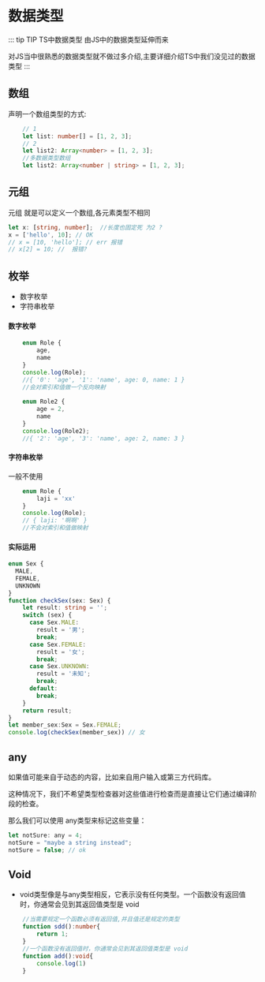 # 数据类型

::: tip TIP
TS中数据类型 由JS中的数据类型延伸而来

对JS当中很熟悉的数据类型就不做过多介绍,主要详细介绍TS中我们没见过的数据类型
:::

<!-- * 如果变量声明的时候没给定数据类型,那么该变量的数据类型以赋值 值的数据类型为主,不赋值 为any -->

## 数组

声明一个数组类型的方式:
``` ts
    // 1
    let list: number[] = [1, 2, 3];
    // 2
    let list2: Array<number> = [1, 2, 3];
    //多数据类型数组
    let list2: Array<number | string> = [1, 2, 3];

```

## 元组

元组  就是可以定义一个数组,各元素类型不相同
``` ts 
let x: [string, number];  //长度也固定死 为2 ?
x = ['hello', 10]; // OK
// x = [10, 'hello']; // err 报错
// x[2] = 10; //  报错?

```

## 枚举
* 数字枚举 
* 字符串枚举 

#### 数字枚举
``` ts
    enum Role {
        age,
        name
    }
    console.log(Role);
    //{ '0': 'age', '1': 'name', age: 0, name: 1 }
    //会对索引和值做一个反向映射
    
    enum Role2 {
        age = 2,
        name
    }
    console.log(Role2);
    //{ '2': 'age', '3': 'name', age: 2, name: 3 }
```
#### 字符串枚举
一般不使用
``` ts
    enum Role {
        laji = 'xx'
    }
    console.log(Role);
    // { laji: '啊啊' }
    //不会对索引和值做映射
```
#### 实际运用
``` ts
enum Sex {
  MALE,
  FEMALE,
  UNKNOWN
}
function checkSex(sex: Sex) {
    let result: string = '';
    switch (sex) {
      case Sex.MALE:
        result = '男';
        break;
      case Sex.FEMALE:
        result = '女';
        break;
      case Sex.UNKNOWN:
        result = '未知';
        break;
      default:
        break;
    }
    return result;
}
let member_sex:Sex = Sex.FEMALE;
console.log(checkSex(member_sex)) // 女

```
## any
如果值可能来自于动态的内容，比如来自用户输入或第三方代码库。

这种情况下，我们不希望类型检查器对这些值进行检查而是直接让它们通过编译阶段的检查。

那么我们可以使用 any类型来标记这些变量：
``` js
let notSure: any = 4;
notSure = "maybe a string instead";
notSure = false; // ok

```

## Void
* void类型像是与any类型相反，它表示没有任何类型。一个函数没有返回值时，你通常会见到其返回值类型是 void

``` ts
    //当需要规定一个函数必须有返回值,并且值还是规定的类型
    function sdd():number{
        return 1;
    }
    //一个函数没有返回值时，你通常会见到其返回值类型是 void
    function add():void{
        console.log(1)
    }

```